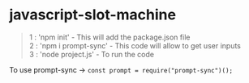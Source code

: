 # javascript-slot-machine

> 1 : 'npm init' - This will add the package.json file <br />
> 2 : 'npm i prompt-sync' - This code will allow to get user inputs <br />
> 3 : 'node project.js' - To run the code

To use prompt-sync -> ```const prompt = require("prompt-sync")();```
